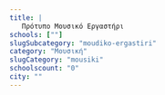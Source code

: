 ```yaml
---
title: |
   Πρότυπο Μουσικό Εργαστήρι
schools: [""]
slugSubcategory: "moudiko-ergastiri"
category: "Μουσική"
slugCategory: "mousiki"
schoolscount: "0"
city: ""
---
```


